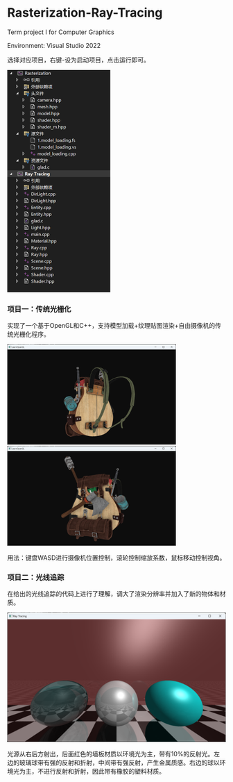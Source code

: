 # Rasterization-Ray-Tracing
Term project I for Computer Graphics

Environment: Visual Studio 2022

选择对应项目，右键-设为启动项目，点击运行即可。

<img src="./result/项目架构.png" alt="项目架构" style="zoom:50%;" />

### 项目一：传统光栅化

实现了一个基于OpenGL和C++，支持模型加载+纹理贴图渲染+自由摄像机的传统光栅化程序。

<img src="./result/光栅化1.png" alt="光栅化1" style="zoom:38%;" />

<img src="./result/光栅化2.png" alt="光栅化2" style="zoom:38%;" />

用法：键盘WASD进行摄像机位置控制，滚轮控制缩放系数，鼠标移动控制视角。

### 项目二：光线追踪

在给出的光线追踪的代码上进行了理解，调大了渲染分辨率并加入了新的物体和材质。

![光线追踪](./result/光线追踪.png)

光源从右后方射出，后面红色的墙板材质以环境光为主，带有10%的反射光。左边的玻璃球带有强的反射和折射，中间带有强反射，产生金属质感。右边的球以环境光为主，不进行反射和折射，因此带有橡胶的塑料材质。
